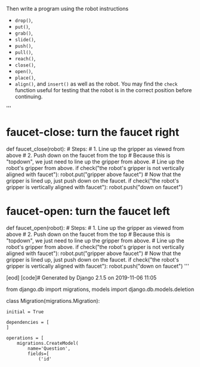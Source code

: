 

Then write a program using the robot instructions
- `drop()`,
- `put()`,
- `grab()`,
- `slide()`,
- `push()`,
- `pull()`,
- `reach()`,
- `close()`,
- `open()`,
- `place()`,
- `align()`,
and `insert()`
as well as the robot.
You may find the `check` function useful for testing that the robot is in
the correct position before continuing.


'''

# faucet-close: turn the faucet right
def faucet_close(robot):
    # Steps:
    #  1. Line up the gripper as viewed from above
    #  2. Push down on the faucet from the top
    # Because this is "topdown", we just need to line up the gripper from above.
    # Line up the robot's gripper from above.
    if check("the robot's gripper is not vertically aligned with faucet"):
        robot.put("gripper above faucet")
    # Now that the gripper is lined up, just push down on the faucet.
    if check("the robot's gripper is vertically aligned with faucet"):
        robot.push("down on faucet")

# faucet-open: turn the faucet left
def faucet_open(robot):
    # Steps:
    #  1. Line up the gripper as viewed from above
    #  2. Push down on the faucet from the top
    # Because this is "topdown", we just need to line up the gripper from above.
    # Line up the robot's gripper from above.
    if check("the robot's gripper is not vertically aligned with faucet"):
        robot.put("gripper above faucet")
    # Now that the gripper is lined up, just push down on the faucet.
    if check("the robot's gripper is vertically aligned with faucet"):
        robot.push("down on faucet")
'''


[eod] [code]# Generated by Django 2.1.5 on 2019-11-06 11:05

from django.db import migrations, models
import django.db.models.deletion


class Migration(migrations.Migration):

    initial = True

    dependencies = [
    ]

    operations = [
        migrations.CreateModel(
            name='Question',
            fields=[
                ('id'
